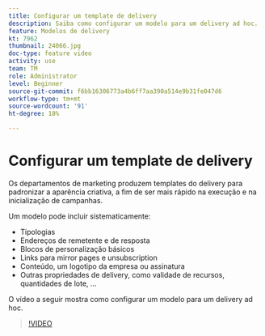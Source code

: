 ```yaml
---
title: Configurar um template de delivery
description: Saiba como configurar um modelo para um delivery ad hoc.
feature: Modelos de delivery
kt: 7962
thumbnail: 24066.jpg
doc-type: feature video
activity: use
team: TM
role: Administrator
level: Beginner
source-git-commit: f6bb16306773a4b6ff7aa390a514e9b31fe047d6
workflow-type: tm+mt
source-wordcount: '91'
ht-degree: 18%

---
```



# Configurar um template de delivery

Os departamentos de marketing produzem templates do delivery para padronizar a aparência criativa, a fim de ser mais rápido na execução e na inicialização de campanhas.

Um modelo pode incluir sistematicamente:

* Tipologias
* Endereços de remetente e de resposta
* Blocos de personalização básicos
* Links para mirror pages e unsubscription
* Conteúdo, um logotipo da empresa ou assinatura
* Outras propriedades de delivery, como validade de recursos, quantidades de lote, ...

O vídeo a seguir mostra como configurar um modelo para um delivery ad hoc.

>[!VIDEO](https://video.tv.adobe.com/v/24066?quality=12)
